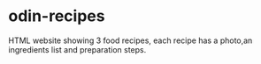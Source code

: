 # odin-recipes
HTML website showing 3 food recipes, each recipe has a photo,an ingredients list and preparation steps.
